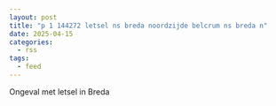 ```yaml
---
layout: post
title: "p 1 144272 letsel ns breda noordzijde belcrum ns breda n"
date: 2025-04-15
categories: 
  - rss
tags: 
  - feed
---
```


Ongeval met letsel in Breda

